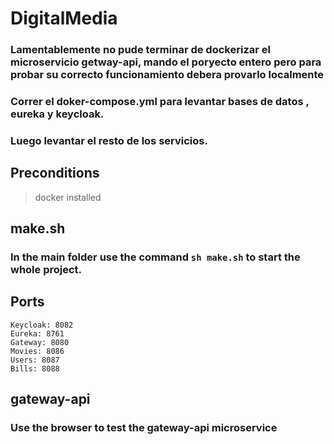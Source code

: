 # DigitalMedia

### Lamentablemente no pude terminar de dockerizar el microservicio getway-api, mando el poryecto entero pero para probar su correcto funcionamiento debera provarlo localmente

### Correr el doker-compose.yml para levantar bases de datos , eureka y keycloak.

### Luego levantar el resto de los servicios.

## Preconditions

> docker installed

## make.sh

### In the main folder use the command `sh make.sh` to start the whole project.

## Ports

```
Keycloak: 8082
Eureka: 8761
Gateway: 8080
Movies: 8086
Users: 8087
Bills: 8088
```

## gateway-api

### Use the browser to test the gateway-api microservice
